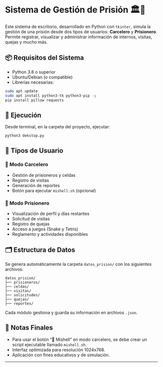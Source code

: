 # Sistema de Gestión de Prisión 🏛️🔐

Este sistema de escritorio, desarrollado en Python con `tkinter`, simula la gestión de una prisión desde dos tipos de usuarios: **Carcelero** y **Prisionero**. Permite registrar, visualizar y administrar información de internos, visitas, quejas y mucho más.

## 📦 Requisitos del Sistema

- Python 3.8 o superior
- Ubuntu/Debian (o compatible)
- Librerías necesarias:

```bash
sudo apt update
sudo apt install python3-tk python3-pip -y
pip install pillow requests
```

## 🚀 Ejecución

Desde terminal, en la carpeta del proyecto, ejecutar:

```bash
python3 dekstop.py
```

## 👥 Tipos de Usuario

### 👮 Modo Carcelero

- Gestión de prisioneros y celdas
- Registro de visitas
- Generación de reportes
- Botón para ejecutar `mishell.sh` (opcional)

### 👤 Modo Prisionero

- Visualización de perfil y días restantes
- Solicitud de visitas
- Registro de quejas
- Acceso a juegos (Snake y Tetris)
- Reglamento y actividades disponibles

## 🗂 Estructura de Datos

Se genera automáticamente la carpeta `datos_prision/` con los siguientes archivos:

```
datos_prision/
├── prisioneros/
├── celdas/
├── visitas/
├── solicitudes/
├── quejas/
├── reportes/
```

Cada módulo gestiona y guarda su información en archivos `.json`.

## 📝 Notas Finales

- Para usar el botón “🐚 Mishell” en modo carcelero, se debe crear un script ejecutable llamado `mishell.sh`.
- Interfaz optimizada para resolución 1024x768.
- Aplicación con fines educativos y de simulación.

---
